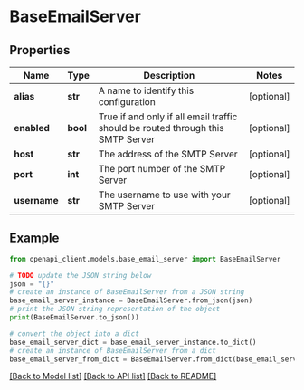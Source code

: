 # BaseEmailServer


## Properties

Name | Type | Description | Notes
------------ | ------------- | ------------- | -------------
**alias** | **str** | A name to identify this configuration | [optional] 
**enabled** | **bool** | True if and only if all email traffic should be routed through this SMTP Server | [optional] 
**host** | **str** | The address of the SMTP Server | [optional] 
**port** | **int** | The port number of the SMTP Server | [optional] 
**username** | **str** | The username to use with your SMTP Server | [optional] 

## Example

```python
from openapi_client.models.base_email_server import BaseEmailServer

# TODO update the JSON string below
json = "{}"
# create an instance of BaseEmailServer from a JSON string
base_email_server_instance = BaseEmailServer.from_json(json)
# print the JSON string representation of the object
print(BaseEmailServer.to_json())

# convert the object into a dict
base_email_server_dict = base_email_server_instance.to_dict()
# create an instance of BaseEmailServer from a dict
base_email_server_from_dict = BaseEmailServer.from_dict(base_email_server_dict)
```
[[Back to Model list]](../README.md#documentation-for-models) [[Back to API list]](../README.md#documentation-for-api-endpoints) [[Back to README]](../README.md)


